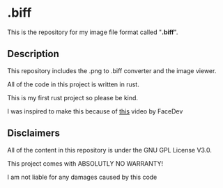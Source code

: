 # .biff
This is the repository for my image file format called "**.biff**".

## Description
This repository includes the .png to .biff converter and the image viewer.

All of the code in this project is written in rust.

This is my first rust project so please be kind.

I was inspired to make this because of [this](https://youtu.be/48B8FPmMT0g) video by FaceDev


## Disclaimers
All of the content in this repository is under the GNU GPL License V3.0.

This project comes with ABSOLUTLY NO WARRANTY!

I am not liable for any damages caused by this code
